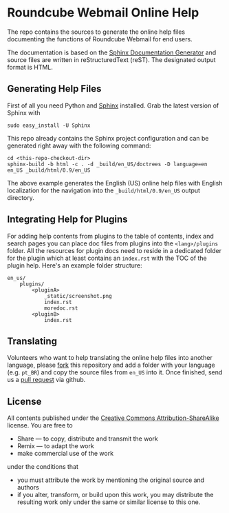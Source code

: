 Roundcube Webmail Online Help
=============================

The repo contains the sources to generate the online help files documenting
the functions of Roundcube Webmail for end users.

The documentation is based on the [Sphinx Documentation Generator][sphinx] and
source files are written in reStructuredText (reST). The designated output format is HTML.


Generating Help Files
---------------------

First of all you need Python and [Sphinx][sphinx] installed. Grab the latest version of Sphinx with

	sudo easy_install -U Sphinx

This repo already contains the Sphinx project configuration and can be generated
right away with the following command:

	cd <this-repo-checkout-dir>
	sphinx-build -b html -c . -d _build/en_US/doctrees -D language=en en_US _build/html/0.9/en_US

The above example generates the English (US) online help files with English localization
for the navigation into the `_build/html/0.9/en_US` output directory.


Integrating Help for Plugins
----------------------------

For adding help contents from plugins to the table of contents, index and search pages you can
place doc files from plugins into the `<lang>/plugins` folder. All the resources for plugin docs need
to reside in a dedicated folder for the plugin which at least contains an `index.rst` with the TOC
of the plugin help. Here's an example folder structure:

    en_us/
        plugins/
            <pluginA>
                _static/screenshot.png
                index.rst
                moredoc.rst
            <pluginB>
                index.rst


Translating
-----------

Volunteers who want to help translating the online help files into another language, please [fork][github-fork]
this repository and add a folder with your language (e.g. `pt_BR`) and copy the source files from `en_US`
into it. Once finished, send us a [pull request][github-pull] via github.


License
-------

All contents published under the [Creative Commons Attribution-ShareAlike][cc-by-sa] license.
You are free to

* Share — to copy, distribute and transmit the work
* Remix — to adapt the work
* make commercial use of the work

under the conditions that

* you must attribute the work by mentioning the original source and authors
* if you alter, transform, or build upon this work, you may distribute the resulting work only under the same or similar license to this one.


[sphinx]: http://sphinx-doc.org
[github-fork]: https://help.github.com/articles/fork-a-repo
[github-pull]: https://help.github.com/articles/using-pull-requests
[cc-by-sa]: http://creativecommons.org/licenses/by-sa/3.0/
